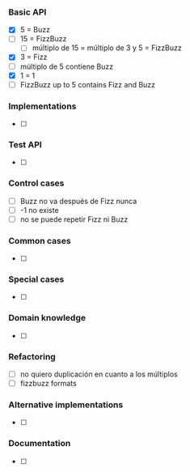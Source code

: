 ### Basic API
- [x] 5 = Buzz
- [ ] 15 = FizzBuzz
  - [ ] múltiplo de 15 = múltiplo de 3 y 5 = FizzBuzz
- [x] 3 = Fizz
- [ ] múltiplo de 5 contiene Buzz
- [x] 1 = 1
- [ ] FizzBuzz up to 5 contains Fizz and Buzz

### Implementations
- [ ] 

### Test API
- [ ] 

### Control cases
- [ ] Buzz no va después de Fizz nunca
- [ ] -1 no existe
- [ ] no se puede repetir Fizz ni Buzz

### Common cases
- [ ]

### Special cases
- [ ] 
### Domain knowledge
- [ ]

### Refactoring
- [ ] no quiero duplicación en cuanto a los múltiplos
- [ ] fizzbuzz formats

### Alternative implementations
- [ ] 

### Documentation
- [ ] 
